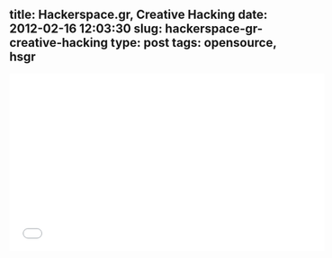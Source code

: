 title: Hackerspace.gr, Creative Hacking
date: 2012-02-16 12:03:30
slug: hackerspace-gr-creative-hacking
type: post
tags: opensource, hsgr
---

<iframe width="560" height="315" src="//www.youtube.com/embed/q549zJE8d84" frameborder="0" allowfullscreen></iframe>

